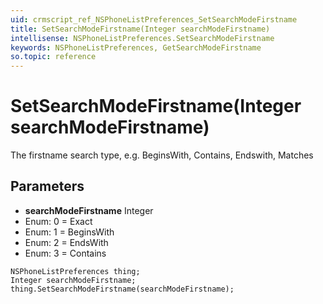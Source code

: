```yaml
---
uid: crmscript_ref_NSPhoneListPreferences_SetSearchModeFirstname
title: SetSearchModeFirstname(Integer searchModeFirstname)
intellisense: NSPhoneListPreferences.SetSearchModeFirstname
keywords: NSPhoneListPreferences, GetSearchModeFirstname
so.topic: reference
---
```


# SetSearchModeFirstname(Integer searchModeFirstname)

The firstname search type, e.g. BeginsWith, Contains, Endswith, Matches

## Parameters

* **searchModeFirstname** Integer
* Enum: 0 = Exact
* Enum: 1 = BeginsWith
* Enum: 2 = EndsWith
* Enum: 3 = Contains

```crmscript
NSPhoneListPreferences thing;
Integer searchModeFirstname;
thing.SetSearchModeFirstname(searchModeFirstname);
```

